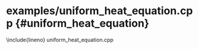 # examples/uniform_heat_equation.cpp {#uniform_heat_equation}
<!--
Copyright (C) The DDC development team, see COPYRIGHT.md file

SPDX-License-Identifier: MIT
-->

\include{lineno} uniform_heat_equation.cpp
